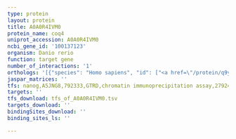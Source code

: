 ```yaml
---
type: protein
layout: protein
title: A0A0R4IVM0
protein_name: coq4
uniprot_accession: A0A0R4IVM0
ncbi_gene_id: '100137123'
organism: Danio rerio
function: target gene
number_of_interactions: '1'
orthologs: '[{"species": "Homo sapiens", "id": ["<a href=\"/protein/q9y3a0\">Q9Y3A0</a>"]}, {"species": "Mus musculus", "id": ["<a href=\"/protein/q8bgb8\">Q8BGB8</a>"]}, {"species": "Rattus norvegicus", "id": ["<a href=\"/protein/a0a0h2uhw2\">A0A0H2UHW2</a>"]}, {"species": "Drosophila melanogaster", "id": ["<a href=\"/protein/q9vvg6\">Q9VVG6</a>"]}, {"species": "Caenorhabditis elegans", "id": ["<a href=\"/protein/p91428\">P91428</a>"]}, {"species": "Saccharomyces cerevisiae", "id": ["<a href=\"/protein/o13525\">O13525</a>"]}]'
jaspar_matrices: ''
tfs: nanog,A5JNG8,792333,GTRD,chromatin immunoprecipitation assay,27924024%5Buid%5D,No
targets: ''
tfs_download: tfs_of_A0A0R4IVM0.tsv
targets_download: ''
bindingSites_download: ''
binding_sites_ls: ''

---
```


